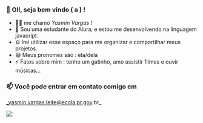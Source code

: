 ### 👋 OII, seja bem vindo ( a ) !

- 💇‍♀️ me chamo _Yasmin Vargas_ !
- 📖 Sou uma estudante do Alura, e estou me desenvolvendo na linguagem javacript.
- ⚙️ Irei utilizar esse espaço para me organizar e compartilhar meus projetos.
- 😄 Meus pronomes são : ela/dela
- ⚡ Fatos sobre mim : tenho um gatinho, amo assistir filmes e ouvir músicas...

### 📫 Você pode entrar em contato comigo em
_yasmin.vargas.leite@ecola.pr.gov.br_

![](https://media1.tenor.com/m/yPiTwzS8p8gAAAAC/cat-paws-cute-cats.gif)
